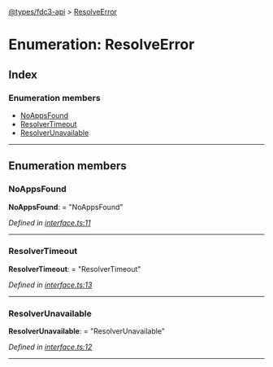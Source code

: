 [@types/fdc3-api](../README.md) > [ResolveError](../enums/resolveerror.md)

# Enumeration: ResolveError

## Index

### Enumeration members

* [NoAppsFound](resolveerror.md#noappsfound)
* [ResolverTimeout](resolveerror.md#resolvertimeout)
* [ResolverUnavailable](resolveerror.md#resolverunavailable)

---

## Enumeration members

<a id="noappsfound"></a>

###  NoAppsFound

**NoAppsFound**:  = "NoAppsFound"

*Defined in [interface.ts:11](/src/interface.ts#L11)*

___
<a id="resolvertimeout"></a>

###  ResolverTimeout

**ResolverTimeout**:  = "ResolverTimeout"

*Defined in [interface.ts:13](/src/interface.ts#L13)*

___
<a id="resolverunavailable"></a>

###  ResolverUnavailable

**ResolverUnavailable**:  = "ResolverUnavailable"

*Defined in [interface.ts:12](/src/interface.ts#L12)*

___

